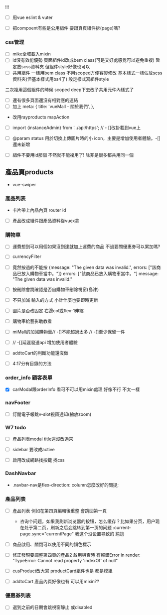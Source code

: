 !!!
- [ ] 用vue eslint & vuter
<!-- [Vue] 整合 Vue style guide, eslint-plugin-vue 和 VSCode ~ PJCHENder<br>那些沒告訴你的小細節
https://pjchender.blogspot.com/2019/07/vue-vue-style-guide-eslint-plugin-vue.html -->

- [ ] 把compoent有些是公用組件 要跟頁頁組件拆(page)嗎?

### css管理
- [ ] mike全域載入mixin
- [ ] id沒有效能優勢 頁面組件id改成bem class(可是又好處感覺可以避免重複) 暫定放scss資料夾 但組件style好像也可以
- [ ] 共用組件 一樣用bem class 不用scoped方便客製修改 基本樣式一樣佔放scss資料夾(但基本樣式用bs4了) 設定樣式寫組件style
<!-- 可是感覺專案應該基本樣式應該寫組件style拿來引用 客製修改寫在專案scss資料夾 -->
二次複用這個組件的時候 scoped deep下去改子共用元件內樣式了


<!-- ====router頁面 -->
- [ ] 還有很多頁面還沒有相對應的連結
- [ ]  加上 meta: {
            title: 'vueMall - 關於我們',
          },
<!-- ======vuex==================== -->
* 改用rayproducts mapAction
<!-- =========================前台==================================================== -->
- [ ]  import {instanceAdmin} from '../api/https';
  //   - []改掛載到vue上

- [ ]
   @param status 用於切換上傳圖片時的小 icon，主要是增加使用者體驗。-[]還未新增



- [ ] 組件不要用id那個 不然就不能複用了! 除非是很多都共用同一個

## 產品頁products
* vue-swiper
### 產品列表
* 卡片帶上內品內頁 router id
- [ ] 產品改成組件跟產品資料從vuex拿   
### 購物車
- [ ] 運費想到可以用個如果沒到達就加上運費的商品 不過要問優惠券可以累加嗎?


- [ ] currencyFilter
- [ ] 竟然按過的不能按 {message: "The given data was invalid.", errors: ["該商品已放入購物車當中。"]}
errors: ["該商品已放入購物車當中。"]
message: "The given data was invalid."
- [ ] 按刪除會跳確認是否自購物車刪除視窗(島津)
- [ ] 不只加減 輸入的方式 小計什麼也要即時更新
- [ ] 圖片是否改固定 右邊col或flex-1伸縮
- [ ] 購物車給藝影助教看

- [ ] miMall的加減購物車// -[]不能超過太多 // -[]至少保留一件
- [ ] // -[]延遲發送api 增加使用者體驗
- [ ] addtoCart的判斷功能還沒做
- [ ] 4:17分有目錄的方法

### order_info 顧客表單
- [x] carModal跟orderInfo 看可不可以用mixin處理 好像不行 不太一樣


### navFooter
- [ ] 訂閱電子報跳v-slot視窗通知(縮放zoom)

<!-- =================後台================================================================== -->
### W7 todo

- [ ] 產品列表modal title還沒改過來
- [ ] sidebar 要改成active
- [ ] 啟用改成網路找按鍵 找css 


### DashNavbar
* .navbar-nav是flex-direction: column怎麼改好的問提;

### 產品列表
- [ ] 產品列表 例如在第四頁編輯後重整 會跳回第一頁
    * 咨询个问题，如果我刷新浏览器的按钮，怎么缓存？比如果分页，用户现在处于第二页，刷新之后会跳转到第一页的问题
    :current-page.sync="currentPage" 我这个没设置导致的 尴尬
- [ ] 商品啟用、關閉可以使用不同的顏色標示
- [ ] 修正發現要調整第四頁的產品2 啟用與否時 有報錯Error in render: "TypeError: Cannot read property 'indexOf' of null" 
- [ ] cusProduct改大寫 productCard組件也是 都是模組
- [ ] addtoCart 產品內頁好像也有 可以用mixin??


### 優惠券列表
- [ ] 選到之前的日期會跳視窗靜止 或disabled 